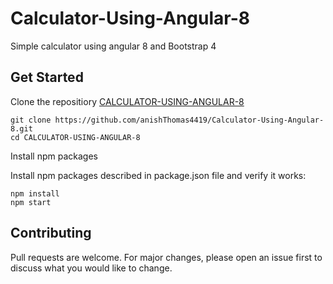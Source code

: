 # Calculator-Using-Angular-8
Simple calculator using angular 8 and Bootstrap 4

## Get Started
Clone the repositiory [CALCULATOR-USING-ANGULAR-8](https://github.com/anishThomas4419/Calculator-Using-Angular-8.git)
```
git clone https://github.com/anishThomas4419/Calculator-Using-Angular-8.git
cd CALCULATOR-USING-ANGULAR-8
```
Install npm packages

Install npm packages described in package.json file and verify it works:
```
npm install
npm start
```
## Contributing
Pull requests are welcome. For major changes, please open an issue first to discuss what you would like to change.

